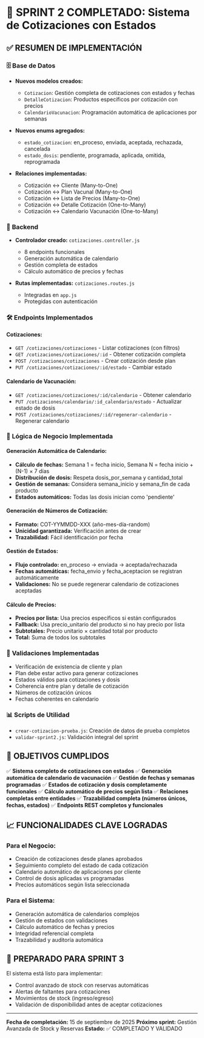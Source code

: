 # 🎉 SPRINT 2 COMPLETADO: Sistema de Cotizaciones con Estados

## ✅ RESUMEN DE IMPLEMENTACIÓN

### 🗄️ **Base de Datos**
- **Nuevos modelos creados:**
  - `Cotizacion`: Gestión completa de cotizaciones con estados y fechas
  - `DetalleCotizacion`: Productos específicos por cotización con precios
  - `CalendarioVacunacion`: Programación automática de aplicaciones por semanas

- **Nuevos enums agregados:**
  - `estado_cotizacion`: en_proceso, enviada, aceptada, rechazada, cancelada
  - `estado_dosis`: pendiente, programada, aplicada, omitida, reprogramada

- **Relaciones implementadas:**
  - Cotización ↔ Cliente (Many-to-One)
  - Cotización ↔ Plan Vacunal (Many-to-One)
  - Cotización ↔ Lista de Precios (Many-to-One)
  - Cotización ↔ Detalle Cotización (One-to-Many)
  - Cotización ↔ Calendario Vacunación (One-to-Many)

### 🔧 **Backend**
- **Controlador creado:** `cotizaciones.controller.js`
  - 8 endpoints funcionales
  - Generación automática de calendario
  - Gestión completa de estados
  - Cálculo automático de precios y fechas

- **Rutas implementadas:** `cotizaciones.routes.js`
  - Integradas en `app.js`
  - Protegidas con autenticación

### 🛠️ **Endpoints Implementados**

#### **Cotizaciones:**
- `GET /cotizaciones/cotizaciones` - Listar cotizaciones (con filtros)
- `GET /cotizaciones/cotizaciones/:id` - Obtener cotización completa
- `POST /cotizaciones/cotizaciones` - Crear cotización desde plan
- `PUT /cotizaciones/cotizaciones/:id/estado` - Cambiar estado

#### **Calendario de Vacunación:**
- `GET /cotizaciones/cotizaciones/:id/calendario` - Obtener calendario
- `PUT /cotizaciones/calendario/:id_calendario/estado` - Actualizar estado de dosis
- `POST /cotizaciones/cotizaciones/:id/regenerar-calendario` - Regenerar calendario

### 🧮 **Lógica de Negocio Implementada**

#### **Generación Automática de Calendario:**
- **Cálculo de fechas:** Semana 1 = fecha inicio, Semana N = fecha inicio + (N-1) × 7 días
- **Distribución de dosis:** Respeta dosis_por_semana y cantidad_total
- **Gestión de semanas:** Considera semana_inicio y semana_fin de cada producto
- **Estados automáticos:** Todas las dosis inician como 'pendiente'

#### **Generación de Números de Cotización:**
- **Formato:** COT-YYMMDD-XXX (año-mes-día-random)
- **Unicidad garantizada:** Verificación antes de crear
- **Trazabilidad:** Fácil identificación por fecha

#### **Gestión de Estados:**
- **Flujo controlado:** en_proceso → enviada → aceptada/rechazada
- **Fechas automáticas:** fecha_envio y fecha_aceptacion se registran automáticamente
- **Validaciones:** No se puede regenerar calendario de cotizaciones aceptadas

#### **Cálculo de Precios:**
- **Precios por lista:** Usa precios específicos si están configurados
- **Fallback:** Usa precio_unitario del producto si no hay precio por lista
- **Subtotales:** Precio unitario × cantidad total por producto
- **Total:** Suma de todos los subtotales

### 🧪 **Validaciones Implementadas**
- Verificación de existencia de cliente y plan
- Plan debe estar activo para generar cotizaciones
- Estados válidos para cotizaciones y dosis
- Coherencia entre plan y detalle de cotización
- Números de cotización únicos
- Fechas coherentes en calendario

### 📊 **Scripts de Utilidad**
- `crear-cotizacion-prueba.js`: Creación de datos de prueba completos
- `validar-sprint2.js`: Validación integral del sprint

## 🎯 **OBJETIVOS CUMPLIDOS**

✅ **Sistema completo de cotizaciones con estados**
✅ **Generación automática de calendario de vacunación**
✅ **Gestión de fechas y semanas programadas**
✅ **Estados de cotización y dosis completamente funcionales**
✅ **Cálculo automático de precios según lista**
✅ **Relaciones completas entre entidades**
✅ **Trazabilidad completa (números únicos, fechas, estados)**
✅ **Endpoints REST completos y funcionales**

## 📈 **FUNCIONALIDADES CLAVE LOGRADAS**

### **Para el Negocio:**
- Creación de cotizaciones desde planes aprobados
- Seguimiento completo del estado de cada cotización
- Calendario automático de aplicaciones por cliente
- Control de dosis aplicadas vs programadas
- Precios automáticos según lista seleccionada

### **Para el Sistema:**
- Generación automática de calendarios complejos
- Gestión de estados con validaciones
- Cálculo automático de fechas y precios
- Integridad referencial completa
- Trazabilidad y auditoría automática

## 🚀 **PREPARADO PARA SPRINT 3**

El sistema está listo para implementar:
- Control avanzado de stock con reservas automáticas
- Alertas de faltantes para cotizaciones
- Movimientos de stock (ingreso/egreso)
- Validación de disponibilidad antes de aceptar cotizaciones

---
**Fecha de completación:** 15 de septiembre de 2025
**Próximo sprint:** Gestión Avanzada de Stock y Reservas
**Estado:** ✅ COMPLETADO Y VALIDADO
